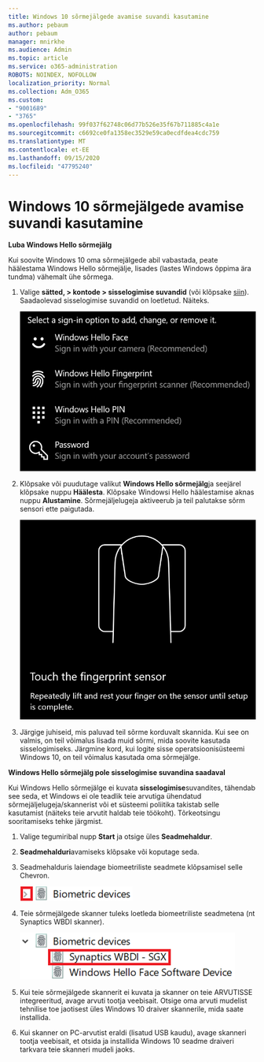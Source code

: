 ```yaml
---
title: Windows 10 sõrmejälgede avamise suvandi kasutamine
ms.author: pebaum
author: pebaum
manager: mnirkhe
ms.audience: Admin
ms.topic: article
ms.service: o365-administration
ROBOTS: NOINDEX, NOFOLLOW
localization_priority: Normal
ms.collection: Adm_O365
ms.custom:
- "9001689"
- "3765"
ms.openlocfilehash: 99f037f62748c06d77b526e35f67b711885c4a1e
ms.sourcegitcommit: c6692ce0fa1358ec3529e59ca0ecdfdea4cdc759
ms.translationtype: MT
ms.contentlocale: et-EE
ms.lasthandoff: 09/15/2020
ms.locfileid: "47795240"
---
```

# <a name="use-fingerprint-unlock-option-in-windows-10"></a>Windows 10 sõrmejälgede avamise suvandi kasutamine

**Luba Windows Hello sõrmejälg**

Kui soovite Windows 10 oma sõrmejälgede abil vabastada, peate häälestama Windows Hello sõrmejälje, lisades (lastes Windows õppima ära tundma) vähemalt ühe sõrmega. 

1. Valige **sätted, > kontode > sisselogimise suvandid** (või klõpsake [siin](ms-settings:signinoptions?activationSource=GetHelp)). Saadaolevad sisselogimise suvandid on loetletud. Näiteks.

    ![Sisselogimise suvandid.](media/sign-in-options.png)

2. Klõpsake või puudutage valikut **Windows Hello sõrmejälg**ja seejärel klõpsake nuppu **Häälesta**. Klõpsake Windowsi Hello häälestamise aknas nuppu **Alustamine**. Sõrmejäljelugeja aktiveerub ja teil palutakse sõrm sensori ette paigutada.

   ![Sõrmejälgede andur.](media/fingerprint-sensor.png)

3. Järgige juhiseid, mis paluvad teil sõrme korduvalt skannida. Kui see on valmis, on teil võimalus lisada muid sõrmi, mida soovite kasutada sisselogimiseks. Järgmine kord, kui logite sisse operatsioonisüsteemi Windows 10, on teil võimalus kasutada oma sõrmejälge.

**Windows Hello sõrmejälg pole sisselogimise suvandina saadaval**

Kui Windows Hello sõrmejälge ei kuvata **sisselogimise**suvandites, tähendab see seda, et Windows ei ole teadlik teie arvutiga ühendatud sõrmejäljelugeja/skannerist või et süsteemi poliitika takistab selle kasutamist (näiteks teie arvutit haldab teie töökoht). Tõrkeotsingu sooritamiseks tehke järgmist. 

1. Valige tegumiribal nupp **Start** ja otsige üles **Seadmehaldur**.

2. **Seadmehalduri**avamiseks klõpsake või koputage seda.

3. Seadmehalduris laiendage biomeetriliste seadmete klõpsamisel selle Chevron.

   ![Biomeetrilised seadmed.](media/biometric-devices.png)

4. Teie sõrmejälgede skanner tuleks loetleda biomeetriliste seadmetena (nt Synaptics WBDI skanner).

   ![Biomeetrilised seadmed.](media/biometric-devices-expanded.png)

5. Kui teie sõrmejälgede skannerit ei kuvata ja skanner on teie ARVUTISSE integreeritud, avage arvuti tootja veebisait. Otsige oma arvuti mudelist tehnilise toe jaotisest üles Windows 10 draiver skannerile, mida saate installida.

6. Kui skanner on PC-arvutist eraldi (lisatud USB kaudu), avage skanneri tootja veebisait, et otsida ja installida Windows 10 seadme draiveri tarkvara teie skanneri mudeli jaoks.
